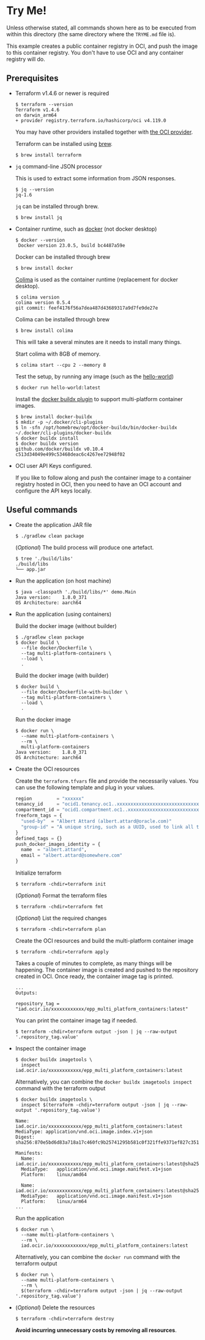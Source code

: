# Try Me!

Unless otherwise stated, all commands shown here as to be executed from within
this directory (the same directory where the `TRYME.md` file is).

This example creates a public container registry in OCI, and push the image to
this container registry. You don't have to use OCI and any container registry
will do.

## Prerequisites

- Terraform v1.4.6 or newer is required

  ```shell
  $ terraform --version
  Terraform v1.4.6
  on darwin_arm64
  + provider registry.terraform.io/hashicorp/oci v4.119.0
  ```

  You may have other providers installed together with
  [the OCI provider](https://registry.terraform.io/providers/hashicorp/oci/latest).

  Terraform can be installed using
  [brew](https://formulae.brew.sh/formula/terraform).

  ```shell
  $ brew install terraform
  ```

- `jq` command-line JSON processor

  This is used to extract some information from JSON responses.

  ```shell
  $ jq --version
  jq-1.6
  ```

  `jq` can be installed through brew.

  ```shell
  $ brew install jq
  ```

- Container runtime, such as [docker](https://formulae.brew.sh/formula/docker)
  (not docker desktop)

  ```shell
  $ docker --version
   Docker version 23.0.5, build bc4487a59e
  ```

  Docker can be installed through brew

  ```shell
  $ brew install docker
  ```

  [Colima](https://formulae.brew.sh/formula/colima) is used as the container
  runtime (replacement for docker desktop).

  ```shell
  $ colima version
  colima version 0.5.4
  git commit: feef4176f56a7dea487d43689317a9d7fe9de27e
  ```

  Colima can be installed through brew

  ```shell
  $ brew install colima
  ```

  This will take a several minutes are it needs to install many things.

  Start colima with 8GB of memory.

  ```shell
  $ colima start --cpu 2 --memory 8
  ```

  Test the setup, by running any image (such as the
  [hello-world](https://hub.docker.com/_/hello-world/))

  ```shell
  $ docker run hello-world:latest
  ```

  Install the [docker buildx plugin](https://github.com/docker/buildx) to
  support multi-platform container images.

  ```shell
  $ brew install docker-buildx
  $ mkdir -p ~/.docker/cli-plugins
  $ ln -sfn /opt/homebrew/opt/docker-buildx/bin/docker-buildx ~/.docker/cli-plugins/docker-buildx
  $ docker buildx install
  $ docker buildx version
  github.com/docker/buildx v0.10.4 c513d34049e499c53468deac6c4267ee72948f02
  ```

- OCI user API Keys configured.

  If you like to follow along and push the container image to a container
  registry hosted in OCI, then you need to have an OCI account and configure the
  API keys locally.

## Useful commands

- Create the application JAR file

  ```shell
  $ ./gradlew clean package
  ```

  (_Optional_) The build process will produce one artefact.

  ```shell
  $ tree './build/libs'
  ./build/libs
  └── app.jar
  ```

- Run the application (on host machine)

  ```shell
  $ java -classpath './build/libs/*' demo.Main
  Java version:    1.8.0_371
  OS Architecture: aarch64
  ```

- Run the application (using containers)

  Build the docker image (without builder)

  ```shell
  $ ./gradlew clean package
  $ docker build \
    --file docker/Dockerfile \
    --tag multi-platform-containers \
    --load \
    .
  ```

  Build the docker image (with builder)

  ```shell
  $ docker build \
    --file docker/Dockerfile-with-builder \
    --tag multi-platform-containers \
    --load \
    .
  ```

  Run the docker image

  ```shell
  $ docker run \
    --name multi-platform-containers \
    --rm \
    multi-platform-containers
  Java version:    1.8.0_371
  OS Architecture: aarch64
  ```

- Create the OCI resources

  Create the `terraform.tfvars` file and provide the necessarily values. You can
  use the following template and plug in your values.

  ```terraform
  region         = "xxxxxx"
  tenancy_id     = "ocid1.tenancy.oc1..xxxxxxxxxxxxxxxxxxxxxxxxxxxxxxxxxxxxxxxxxxxxxxxxxxxxxxxxxxxx"
  compartment_id = "ocid1.compartment.oc1..xxxxxxxxxxxxxxxxxxxxxxxxxxxxxxxxxxxxxxxxxxxxxxxxxxxxxxxxxxxx"
  freeform_tags = {
    "used-by"  = "Albert Attard (albert.attard@oracle.com)"
    "group-id" = "A unique string, such as a UUID, used to link all the resources together"
  }
  defined_tags = {}
  push_docker_images_identity = {
    name  = "albert.attard",
    email = "albert.attard@somewhere.com"
  }
  ```

  Initialize terraform

  ```shell
  $ terraform -chdir=terraform init
  ```

  (_Optional_) Format the terraform files

   ```shell
   $ terraform -chdir=terraform fmt
   ```

  (_Optional_) List the required changes

  ```shell
  $ terraform -chdir=terraform plan
  ```

  Create the OCI resources and build the multi-platform container image

  ```shell
  $ terraform -chdir=terraform apply
  ```

  Takes a couple of minutes to complete, as many things will be happening. The
  container image is created and pushed to the repository created in OCI. Once
  ready, the container image tag is printed.

  ```
  ...
  Outputs:

  repository_tag = "iad.ocir.io/xxxxxxxxxxxx/epp_multi_platform_containers:latest"
  ```

  You can print the container image tag if needed.

  ```shell
  $ terraform -chdir=terraform output -json | jq --raw-output '.repository_tag.value'
  ```

- Inspect the container image

  ```shell
  $ docker buildx imagetools \
    inspect iad.ocir.io/xxxxxxxxxxxx/epp_multi_platform_containers:latest
  ```

  Alternatively, you can combine the `docker buildx imagetools inspect` command
  with the terraform output

  ```shell
  $ docker buildx imagetools \
    inspect $(terraform -chdir=terraform output -json | jq --raw-output '.repository_tag.value')
  ```

  ```
  Name:      iad.ocir.io/xxxxxxxxxxxx/epp_multi_platform_containers:latest
  MediaType: application/vnd.oci.image.index.v1+json
  Digest:    sha256:870e5bd6d83a718a17c460fc9b25741295b581c0f321ffe9371ef827c35121a8

  Manifests:
    Name:        iad.ocir.io/xxxxxxxxxxxx/epp_multi_platform_containers:latest@sha256:3c8669dd275f8dd556c33b1b75890b21d690a5c3bd32879a6a92090a3bccca71
    MediaType:   application/vnd.oci.image.manifest.v1+json
    Platform:    linux/amd64

    Name:        iad.ocir.io/xxxxxxxxxxxx/epp_multi_platform_containers:latest@sha256:bde47574310fcca1b29122d592dee291674540fc6083a0b03debfae9d2ef9ed9
    MediaType:   application/vnd.oci.image.manifest.v1+json
    Platform:    linux/arm64
  ...
  ```

  Run the application

  ```shell
  $ docker run \
    --name multi-platform-containers \
    --rm \
    iad.ocir.io/xxxxxxxxxxxx/epp_multi_platform_containers:latest
  ```

  Alternatively, you can combine the `docker run` command with the terraform
  output

  ```shell
  $ docker run \
    --name multi-platform-containers \
    --rm \
    $(terraform -chdir=terraform output -json | jq --raw-output '.repository_tag.value')
  ```

- (_Optional_) Delete the resources

  ```shell
  $ terraform -chdir=terraform destroy
  ```

  **Avoid incurring unnecessary costs by removing all resources**.
